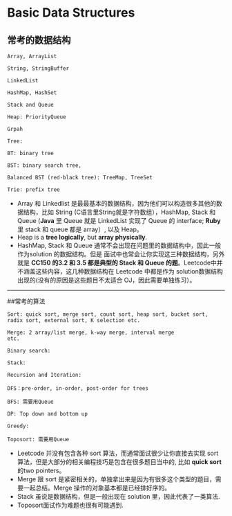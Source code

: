 # Basic Data Structures

## 常考的数据结构

```
Array, ArrayList

String, StringBuffer

LinkedList

HashMap, HashSet

Stack and Queue

Heap: PriorityQueue

Grpah
```

```
Tree:

BT: binary tree

BST: binary search tree,

Balanced BST (red-black tree): TreeMap, TreeSet

Trie: prefix tree

```
* Array 和 Linkedlist 是最最基本的数据结构，因为他们可以构造很多其他的数据结构，比如 String (C语言里String就是字符数组），HashMap, Stack 和 Queue (**Java** 里 Queue 就是 LinkedList 实现了 Queue 的 interface; **Ruby** 里 stack 和 queue 都是 array）, 以及 Heap。
* Heap is a **tree logically**, but **array physically**.
* HashMap, Stack 和 Queue 通常不会出现在问题里的数据结构中，因此一般作为solution 的数据结构。但是 面试中也常会让你实现这三种数据结构，另外就是 **CC150 的3.2 和 3.5 都是典型的 Stack 和 Queue 的题**。Leetcode中并不涵盖这些内容，这几种数据结构在 Leetcode 中都是作为 solution数据结构出现的(没有的原因是这些题目不太适合 OJ，因此需要单独练习）。

------------------
##常考的算法

```
Sort: quick sort, merge sort, count sort, heap sort, bucket sort,
radix sort, external sort, K selection etc.

Merge: 2 array/list merge, k-way merge, interval merge
etc.

Binary search:

Stack:

Recursion and Iteration:

DFS：pre-order, in-order, post-order for trees

BFS: 需要用Queue

DP: Top down and bottom up

Greedy:

Toposort: 需要用Queue

```
* Leetcode 并没有包含各种 sort 算法，而通常面试很少让你直接去实现 sort 算法，但是大部分的相关编程技巧是包含在很多题目当中的, 比如 **quick sort** 的two pointers。
* Merge 跟 sort 是紧密相关的，单独拿出来是因为有很多这个类型的题目，需要一起总结。Merge 操作的对象基本都是已经排好序的。
* Stack 虽说是数据结构，但是一般出现在 solution 里，因此代表了一类算法.
* Toposort面试作为难题也很有可能遇到.




















